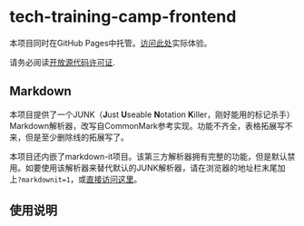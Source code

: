 # tech-training-camp-frontend

本项目同时在GitHub Pages中托管。[访问此处](https://milkfather.github.io/tech-training-camp-frontend/)实际体验。

请务必阅读[开放源代码许可证](./OSL.md).

## Markdown
本项目提供了一个JUNK（**J**ust **U**seable **N**otation **K**iller，刚好能用的标记杀手）Markdown解析器，改写自CommonMark参考实现。功能不齐全，表格拓展写不来，但是至少删除线的拓展写了。

本项目还内嵌了markdown-it项目。该第三方解析器拥有完整的功能，但是默认禁用。如要使用该解析器来替代默认的JUNK解析器，请在浏览器的地址栏末尾加上`?markdownit=1`，或[直接访问这里](https://milkfather.github.io/tech-training-camp-frontend/dist/index.html?markdownit=1)。

## 使用说明
